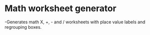 # Math worksheet generator
-Generates math X, +, - and / worksheets with place value labels and regrouping boxes.
